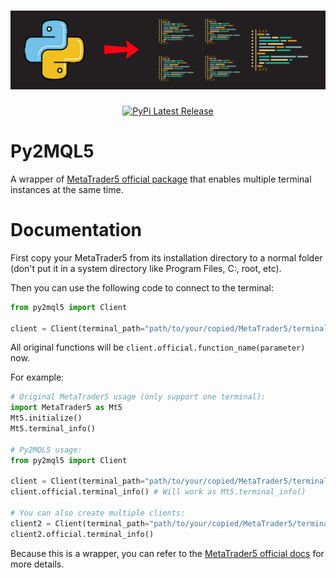 <h1 align="center">
    <img src="https://raw.githubusercontent.com/coke5151/py2mql5/ecf0008423672603f08dd4e47445265a9551eee2/assets/github_banner.svg" alt="Py2MQL5 banner">
</h1>

<div align="center">
  <a href="https://pypi.org/project/py2mql5/">
    <img src="https://img.shields.io/pypi/v/py2mql5.svg" alt="PyPi Latest Release"/>
  </a>
</div>

# Py2MQL5
A wrapper of [MetaTrader5 official package](https://pypi.org/project/MetaTrader5/) that enables multiple terminal instances at the same time.

# Documentation

First copy your MetaTrader5 from its installation directory to a normal folder (don't put it in a system directory like Program Files, C:, root, etc).

Then you can use the following code to connect to the terminal:

```python
from py2mql5 import Client

client = Client(terminal_path="path/to/your/copied/MetaTrader5/terminal64.exe", login=123456, password="password", server="server-demo")
```
All original functions will be `client.official.function_name(parameter)` now.

For example:

```python
# Original MetaTrader5 usage (only support one terminal):
import MetaTrader5 as Mt5
Mt5.initialize()
Mt5.terminal_info()

# Py2MQL5 usage:
from py2mql5 import Client

client = Client(terminal_path="path/to/your/copied/MetaTrader5/terminal64.exe", login=123456, password="password", server="server-demo") # must provide login and password, and portable mode will be True
client.official.terminal_info() # Will work as Mt5.terminal_info()

# You can also create multiple clients:
client2 = Client(terminal_path="path/to/your/copied/MetaTrader5/terminal64.exe", login=123457, password="password2", server="server-demo")
client2.official.terminal_info() 
```

Because this is a wrapper, you can refer to the [MetaTrader5 official docs](https://www.mql5.com/en/docs/python_metatrader5) for more details. 
